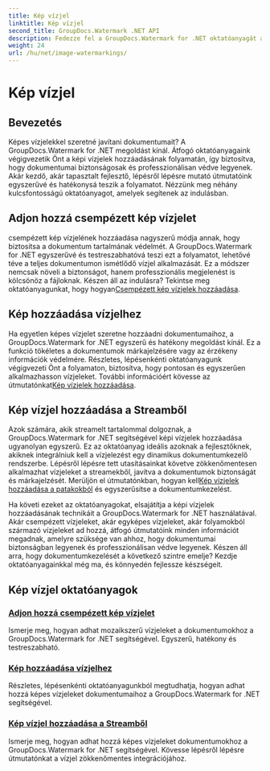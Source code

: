 ```yaml
---
title: Kép vízjel
linktitle: Kép vízjel
second_title: GroupDocs.Watermark .NET API
description: Fedezze fel a GroupDocs.Watermark for .NET oktatóanyagát a képvízjelek hozzáadásával kapcsolatban. Tanuljon meg lépésről lépésre módszereket dokumentuma biztonságának és márkaépítésének javítására.
weight: 24
url: /hu/net/image-watermarkings/
---
```


# Kép vízjel

## Bevezetés

Képes vízjelekkel szeretné javítani dokumentumait? A GroupDocs.Watermark for .NET megoldást kínál. Átfogó oktatóanyagaink végigvezetik Önt a képi vízjelek hozzáadásának folyamatán, így biztosítva, hogy dokumentumai biztonságosak és professzionálisan védve legyenek. Akár kezdő, akár tapasztalt fejlesztő, lépésről lépésre mutató útmutatóink egyszerűvé és hatékonysá teszik a folyamatot. Nézzünk meg néhány kulcsfontosságú oktatóanyagot, amelyek segítenek az indulásban.

## Adjon hozzá csempézett kép vízjelet
 csempézett kép vízjelének hozzáadása nagyszerű módja annak, hogy biztosítsa a dokumentum tartalmának védelmét. A GroupDocs.Watermark for .NET egyszerűvé és testreszabhatóvá teszi ezt a folyamatot, lehetővé téve a teljes dokumentumon ismétlődő vízjel alkalmazását. Ez a módszer nemcsak növeli a biztonságot, hanem professzionális megjelenést is kölcsönöz a fájloknak. Készen áll az indulásra? Tekintse meg oktatóanyagunkat, hogy hogyan[Csempézett kép vízjelek hozzáadása](./add-tiled-image-watermark/).

## Kép hozzáadása vízjelhez
 Ha egyetlen képes vízjelet szeretne hozzáadni dokumentumaihoz, a GroupDocs.Watermark for .NET egyszerű és hatékony megoldást kínál. Ez a funkció tökéletes a dokumentumok márkajelzésére vagy az érzékeny információk védelmére. Részletes, lépésenkénti oktatóanyagunk végigvezeti Önt a folyamaton, biztosítva, hogy pontosan és egyszerűen alkalmazhasson vízjeleket. További információért kövesse az útmutatónkat[Kép vízjelek hozzáadása](./add-image-watermark/).

## Kép vízjel hozzáadása a Streamből
Azok számára, akik streamelt tartalommal dolgoznak, a GroupDocs.Watermark for .NET segítségével képi vízjelek hozzáadása ugyanolyan egyszerű. Ez az oktatóanyag ideális azoknak a fejlesztőknek, akiknek integrálniuk kell a vízjelezést egy dinamikus dokumentumkezelő rendszerbe. Lépésről lépésre tett utasításainkat követve zökkenőmentesen alkalmazhat vízjeleket a streamekből, javítva a dokumentumok biztonságát és márkajelzését. Merüljön el útmutatónkban, hogyan kell[Kép vízjelek hozzáadása a patakokból](./add-image-watermark-from-stream/) és egyszerűsítse a dokumentumkezelést.

Ha követi ezeket az oktatóanyagokat, elsajátítja a képi vízjelek hozzáadásának technikáit a GroupDocs.Watermark for .NET használatával. Akár csempézett vízjeleket, akár egyképes vízjeleket, akár folyamokból származó vízjeleket ad hozzá, átfogó útmutatóink minden információt megadnak, amelyre szüksége van ahhoz, hogy dokumentumai biztonságban legyenek és professzionálisan védve legyenek. Készen áll arra, hogy dokumentumkezelését a következő szintre emelje? Kezdje oktatóanyagainkkal még ma, és könnyedén fejlessze készségeit.

## Kép vízjel oktatóanyagok
### [Adjon hozzá csempézett kép vízjelet](./add-tiled-image-watermark/)
Ismerje meg, hogyan adhat mozaikszerű vízjeleket a dokumentumokhoz a GroupDocs.Watermark for .NET segítségével. Egyszerű, hatékony és testreszabható.
### [Kép hozzáadása vízjelhez](./add-image-watermark/)
Részletes, lépésenkénti oktatóanyagunkból megtudhatja, hogyan adhat hozzá képes vízjeleket dokumentumaihoz a GroupDocs.Watermark for .NET segítségével.
### [Kép vízjel hozzáadása a Streamből](./add-image-watermark-from-stream/)
Ismerje meg, hogyan adhat hozzá képes vízjeleket dokumentumokhoz a GroupDocs.Watermark for .NET segítségével. Kövesse lépésről lépésre útmutatónkat a vízjel zökkenőmentes integrációjához.